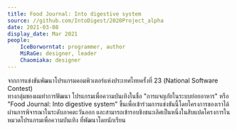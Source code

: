 ```yaml
---
title: Food Journal: Into digestive system
source: //github.com/IntoDigest/2020Project_alpha
date: 2021-03-08
display_date: Mar 2021
people:
    IceBorworntat: programmer, author
    MiRaGe: designer, leader
    Chaomiaka: designer
---
```


จากการแข่งขันพัฒนาโปรแกรมคอมพิวเตอร์แห่งประเทศไทยครั้งที่ 23 (National Software Contest)  
ทางกลุ่มของผมทำการฟัฒนา โปรแกรมเพื่อความบันเทิงในชื่อ "การผจญภัยในระบบย่อยอาหาร" หรือ "Food Journal: Into digestive system" ขึ้นเพื่อเข้าร่วมการแข่งขันนี้โดยโครงการของเราได้ผ่านการพิจารณาในระดับภาคตะวันออก และสามารถเข้ารอบชิงชนะเลิศเป็นหนึ่งในสิบแปดโครงการในหมวดโปรแกรมเพื่อความบันเทิง ที่พัฒนาโดยนักเรียน